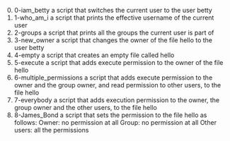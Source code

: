 0) 0-iam_betty a script that switches the current user to the user betty
1) 1-who_am_i  a script that prints the effective username of the current user
2) 2-groups a script that prints all the groups the current user is part of
3) 3-new_owner a script that changes the owner of the file hello to the user betty
4) 4-empty a script that creates an empty file called hello
5) 5-execute a script that adds execute permission to the owner of the file hello
6) 6-multiple_permissions a script that adds execute permission to the owner and the group owner, and read permission to other users, to the file hello
7) 7-everybody a script that adds execution permission to the owner, the group owner and the other users, to the file hello
8) 8-James_Bond a script that sets the permission to the file hello as follows:
Owner: no permission at all
Group: no permission at all
Other users: all the permissions
